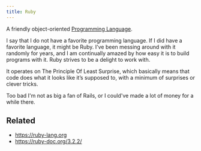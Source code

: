 ```yaml
---
title: Ruby
---
```


A friendly object-oriented [Programming Language](Programming%20Language.md).

I say that I do not have a favorite programming language. If I did have a favorite language, it might be Ruby. I’ve been messing around with it randomly for years, and I am continually amazed by how easy it is to build programs with it. Ruby strives to be a delight to work with.

It operates on The Principle Of Least Surprise, which basically means that code does what it looks like it’s supposed to, with a minimum of surprises or clever tricks.

Too bad I'm not as big a fan of Rails, or I could've made a lot of money for a while there.

## Related

* https://ruby-lang.org
* https://ruby-doc.org/3.2.2/